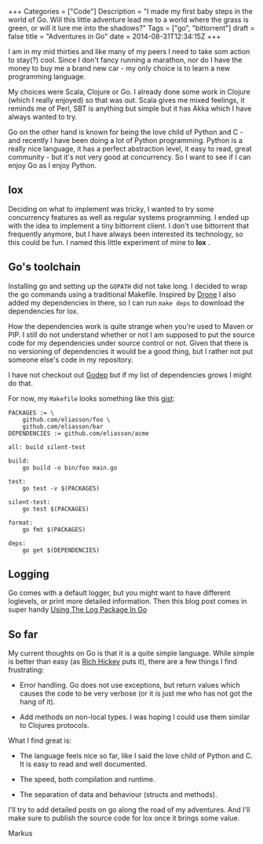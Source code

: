 +++
Categories = ["Code"]
Description = "I made my first baby steps in the world of Go. Will this little adventure lead me to a world where the grass is green, or will it lure me into the shadows?"
Tags = ["go", "bittorrent"]
draft = false
title = "Adventures in Go"
date = 2014-08-31T12:34:15Z
+++

I am in my mid thirties and like many of my peers I need to take som action to stay(?) cool. Since I don't fancy running a marathon, nor do I have the money to buy me a brand new car - my only choice is to learn a new programming language.

My choices were Scala, Clojure or Go. I already done some work in Clojure (which I really enjoyed) so that was out. Scala gives me mixed feelings, it reminds me of Perl, SBT is anything but simple but it has Akka which I have always wanted to try.

Go on the other hand is known for being the love child of Python and C - and recently I have been doing a lot of Python programming. Python is a really nice language, it has a perfect abstraction level, it easy to read, great community - but it's not very good at concurrency. So I want to see if I can enjoy Go as I enjoy Python.


## lox

Deciding on what to implement was tricky, I wanted to try some concurrency features as well as regular systems programming. I ended up with the idea to implement a tiny bittorrent client. I don't use bittorrent that frequently anymore, but I have always been interested its technology, so this could be fun. I named this little experiment of mine to **lox** .


## Go's toolchain

Installing go and setting up the `GOPATH` did not take long. I decided to wrap the go commands using a traditional Makefile. Inspired by [Drone](https://github.com/drone/drone) I also added my dependencies in there, so I can run `make deps` to download the dependencies for lox.

How the dependencies work is quite strange when you're used to Maven or PIP. I still do not understand whether or not I am supposed to put the source code for my dependencies under source control or not. Given that there is no versioning of dependencies it would be a good thing, but I rather not put someone else's code in my repository.

I have not checkout out [Godep](https://github.com/tools/godep) but if my list of dependencies grows I might do that.

For now, my `Makefile` looks something like this [gist](https://gist.github.com/eliasson/e572b28c9a0eef0b2763):

    PACKAGES := \
        github.com/eliasson/foo \
        github.com/eliasson/bar
    DEPENDENCIES := github.com/eliasson/acme

    all: build silent-test

    build:
        go build -o bin/foo main.go

    test:
        go test -v $(PACKAGES)

    silent-test:
        go test $(PACKAGES)

    format:
        go fmt $(PACKAGES)

    deps:
        go get $(DEPENDENCIES)


## Logging

Go comes with a default logger, but you might want to have different loglevels, or print more detailed information. Then this blog post comes in super handy [Using The Log Package In Go](http://www.goinggo.net/2013/11/using-log-package-in-go.html)


## So far

My current thoughts on Go is that it is a quite simple language. While simple is better than easy (as [Rich Hickey](http://www.infoq.com/presentations/Simple-Made-Easy) puts it), there are a few things I find frustrating:

* Error handling. Go does not use exceptions, but return values which causes the code to be very verbose (or it is just me who has not got the hang of it).

* Add methods on non-local types. I was hoping I could use them similar to Clojures protocols.


What I find great is:

* The language feels nice so far, like I said the love child of Python and C. It is easy to read and well documented.

* The speed, both compilation and runtime.

* The separation of data and behaviour (structs and methods).


I'll try to add detailed posts on go along the road of my adventures. And I'll make sure to publish the source code for lox once it brings some value.

Markus